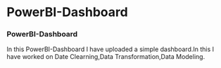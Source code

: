 # PowerBI-Dashboard

### PowerBI-Dashboard

In this PowerBI-Dashboard I have uploaded a simple dashboard.In this I have worked on Date Clearning,Data Transformation,Data Modeling.

